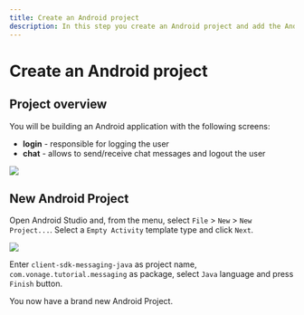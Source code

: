 ```yaml
---
title: Create an Android project
description: In this step you create an Android project and add the Android Client SDK library.
---
```


# Create an Android project

## Project overview

You will be building an Android application with the following screens:

- **login** - responsible for logging the user
- **chat** - allows to send/receive chat messages and logout the user

![](/screenshots/tutorials/client-sdk/android-in-app-messaging-chat/nav-graph.png)

## New Android Project

Open Android Studio and, from the menu, select `File` > `New` > `New Project...`. Select a `Empty Activity` template type and click `Next`.

![](/screenshots/tutorials/client-sdk/android-shared/create-project-empty-activity.png)

Enter `client-sdk-messaging-java` as project name, `com.vonage.tutorial.messaging` as package, select `Java` language and press `Finish` button.

You now have a brand new Android Project.
